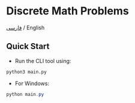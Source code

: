 # Discrete Math Problems

[فارسی](./READMEFA.md) / English
## Quick Start
 - Run the CLI tool using:
```sh
python3 main.py
```
- For Windows:
```powershell
python main.py
```
